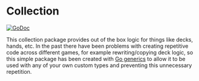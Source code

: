 # Collection

[![GoDoc](https://godoc.org/github.com/quibbble/go-boardgame/pkg/collection?status.svg)](https://godoc.org/github.com/quibbble/go-boardgame/pkg/collection)

This collection package provides out of the box logic for things like decks, hands, etc. In the past there have been problems with creating repetitive code across different games, for example rewriting/copying deck logic, so this simple package has been created with [Go generics](https://go.dev/doc/tutorial/generics) to allow it to be used with any of your own custom types and preventing this unnecessary repetition.
